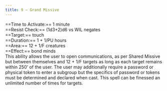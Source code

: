 ```yaml
---
title: 9 – Grand Missive
---
```

==Time to Activate:== 1 minute  
==Resist Check:== (1d3+2)d6 vs WIL negates  
==Target:== touch  
==Duration:== 1 + 1/PU hours  
==Area:== 12 + 1/F creatures  
==Effect:== bond minds  
This ability allows the user to open communications, as per Shared Missive but between themselves and 12 + 1/F targets as long as each target remains within 250' of the user. The user may additionally require a password or physical token to enter a subgroup but the specifics of password or tokens must be determined and declared when cast. This spell can be finessed an unlimited number of times for targets.  
